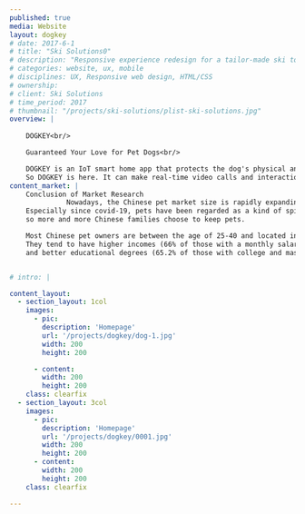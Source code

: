 ```yaml
---
published: true
media: Website
layout: dogkey
# date: 2017-6-1
# title: "Ski Solutions0"
# description: "Responsive experience redesign for a tailor-made ski tour operator"
# categories: website, ux, mobile
# disciplines: UX, Responsive web design, HTML/CSS
# ownership:
# client: Ski Solutions
# time_period: 2017
# thumbnail: "/projects/ski-solutions/plist-ski-solutions.jpg"
overview: |
    
    DOGKEY<br/>

    Guaranteed Your Love for Pet Dogs<br/>

    DOGKEY is an IoT smart home app that protects the dog's physical and mental health when the owner is not at home. Since Covid-19, more and more high-income young people are opting for a dog as an alternative to their lives, and they regard the dog as part of the family. So when the dog is alone at home, they worry about the dog's emotions, want to know what the dog is doing at home, and want to keep abreast of the dog's physical condition.<br/> 
    So DOGKEY is here. It can make real-time video calls and interactions, identify the dog activities and give early warnings, feed the dog intelligently and scientifically, monitor the dog's physical indicators, and provide suggestions for improvement.
content_market: |
    Conclusion of Market Research
              Nowadays, the Chinese pet market size is rapidly expanding.
    Especially since covid-19, pets have been regarded as a kind of spiritual companion, 
    so more and more Chinese families choose to keep pets. 

    Most Chinese pet owners are between the age of 25-40 and located in first and second-tier cities.
    They tend to have higher incomes (66% of those with a monthly salary of more than 8,000 yuan) 
    and better educational degrees (65.2% of those with college and master's degrees).


# intro: |

content_layout:
  - section_layout: 1col
    images:
      - pic:
        description: 'Homepage'
        url: '/projects/dogkey/dog-1.jpg'
        width: 200
        height: 200

      - content:
        width: 200
        height: 200
    class: clearfix
  - section_layout: 3col
    images:
      - pic:
        description: 'Homepage'
        url: '/projects/dogkey/0001.jpg'
        width: 200
        height: 200
      - content:
        width: 200
        height: 200
    class: clearfix

---
```



